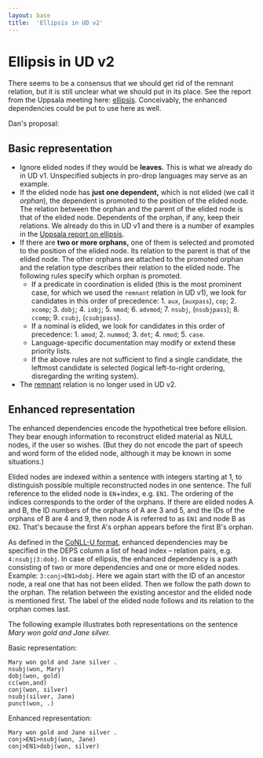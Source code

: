 ```yaml
---
layout: base
title:  'Ellipsis in UD v2'
---
```


# Ellipsis in UD v2

There seems to be a consensus that we should get rid of the remnant relation, but it is still unclear
what we should put in its place.
See the report from the Uppsala meeting here: [ellipsis](../2015-08-23-uppsala/ellipsis.html).
Conceivably, the enhanced dependencies could be put to use here as well.

Dan's proposal:

## Basic representation

* Ignore elided nodes if they would be **leaves.** This is what we already do in UD v1. Unspecified subjects in pro-drop languages may serve as an example.
* If the elided node has **just one dependent,** which is not elided (we call it _orphan_), the dependent is promoted to the position of the elided node. The relation between the orphan and the parent of the elided node is that of the elided node. Dependents of the orphan, if any, keep their relations. We already do this in UD v1 and there is a number of examples in the [Uppsala report on ellipsis](/2015-08-23-uppsala/ellipsis.html#promotion-of-a-dependent-to-the-head-position).
* If there are **two or more orphans,** one of them is selected and promoted to the position of the elided node. Its relation to the parent is that of the elided node. The other orphans are attached to the promoted orphan and the relation type describes their relation to the elided node. The following rules specify which orphan is promoted.
  * If a predicate in coordination is elided (this is the most prominent case, for which we used the `remnant` relation in UD v1), we look for candidates in this order of precedence: 1. `aux`, (`auxpass`), `cop`; 2. `xcomp`; 3. `dobj`; 4. `iobj`; 5. `nmod`; 6. `advmod`; 7. `nsubj`, (`nsubjpass`); 8. `ccomp`; 9. `csubj`, (`csubjpass`).
  * If a nominal is elided, we look for candidates in this order of precedence: 1. `amod`; 2. `nummod`; 3. `det`; 4. `nmod`; 5. `case`.
  * Language-specific documentation may modify or extend these priority lists.
  * If the above rules are not sufficient to find a single candidate, the leftmost candidate is selected (logical left-to-right ordering, disregarding the writing system).
* The [remnant](/u/dep/remnant.html) relation is no longer used in UD v2.

## Enhanced representation

The enhanced dependencies encode the hypothetical tree before ellision. They bear enough information to reconstruct elided material as NULL nodes, if the user so wishes. (But they do not encode the part of speech and word form of the elided node, although it may be known in some situations.)

Elided nodes are indexed within a sentence with integers starting at 1, to distinguish possible multiple reconstructed nodes in one sentence. The full reference to the elided node is `EN`+index, e.g. `EN1`. The ordering of the indices corresponds to the order of the orphans. If there are elided nodes A and B, the ID numbers of the orphans of A are 3 and 5, and the IDs of the orphans of B are 4 and 9, then node A is referred to as `EN1` and node B as `EN2`. That's because the first A's orphan appears before the first B's orphan.

As defined in the [CoNLL-U format](/format.html), enhanced dependencies may be specified in the DEPS column a list of head index – relation pairs, e.g. `4:nsubj|3:dobj`. In case of ellipsis, the enhanced dependency is a path consisting of two or more dependencies and one or more elided nodes. Example: `3:conj>EN1>dobj`. Here we again start with the ID of an ancestor node, a real one that has not been elided. Then we follow the path down to the orphan. The relation between the existing ancestor and the elided node is mentioned first. The label of the elided node follows and its relation to the orphan comes last.

The following example illustrates both representations on the sentence _Mary won gold and Jane silver._

Basic representation:

~~~sdparse
Mary won gold and Jane silver .
nsubj(won, Mary)
dobj(won, gold)
cc(won,and)
conj(won, silver)
nsubj(silver, Jane)
punct(won, .)
~~~

Enhanced representation:

~~~sdparse
Mary won gold and Jane silver .
conj>EN1>nsubj(won, Jane)
conj>EN1>dobj(won, silver)
~~~
